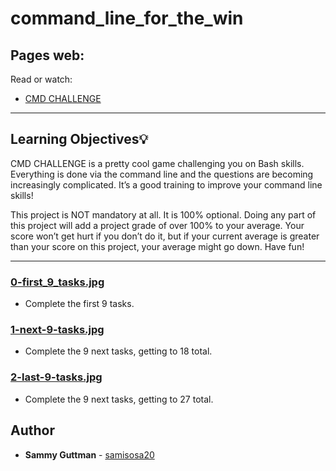 # command_line_for_the_win

## Pages web:
Read or watch:
* [CMD CHALLENGE](https://cmdchallenge.com/)


---
## Learning Objectives:bulb:
CMD CHALLENGE is a pretty cool game challenging you on Bash skills. Everything is done via the command line and the questions are becoming increasingly complicated. It’s a good training to improve your command line skills!

This project is NOT mandatory at all. It is 100% optional. Doing any part of this project will add a project grade of over 100% to your average. Your score won’t get hurt if you don’t do it, but if your current average is greater than your score on this project, your average might go down. Have fun!

---

### [0-first_9_tasks.jpg](./0-first_9_tasks.jpg)
* Complete the first 9 tasks.


### [1-next-9-tasks.jpg](./1-next-9-tasks.jpg)
* Complete the 9 next tasks, getting to 18 total.


### [2-last-9-tasks.jpg](./2-last-9-tasks.jpg)
* Complete the 9 next tasks, getting to 27 total.


## Author
* **Sammy Guttman** - [samisosa20](https://github.com/samisosa20)